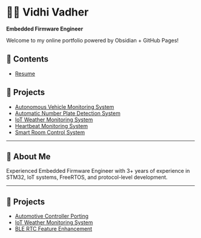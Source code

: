 
# 👩‍💼 Vidhi Vadher  
**Embedded Firmware Engineer**

Welcome to my online portfolio powered by Obsidian + GitHub Pages!

## 🔗 Contents

- [Resume](Vidhi_Resume.md)

## 📁 Projects

- [Autonomous Vehicle Monitoring System](Portfolio/Projects/Autonomous_Vehicle_Monitoring_System.md)
-  [Automatic Number Plate Detection System](Portfolio/Projects/Automatic_Number_Plate_Detection_System.md)
- [IoT Weather Monitoring System](Portfolio/Projects/IoT_Weather_Monitoring_System.md)
- [Heartbeat Monitoring System](Portfolio/Projects/Heartbeat_Monitoring_System.md)
- [Smart Room Control System](Portfolio/Projects/Smart_Room_Control_System.md)



---

## 🧠 About Me

Experienced Embedded Firmware Engineer with 3+ years of experience in STM32, IoT systems, FreeRTOS, and protocol-level development.

---

## 📁 Projects

- [Automotive Controller Porting](Projects/Automotive_Controller_Porting.md)
- [IoT Weather Monitoring System](Projects/IoT_Weather_Monitoring_System.md)
- [BLE RTC Feature Enhancement](Projects/BLE_RTC_Feature_Enhancement.md)
